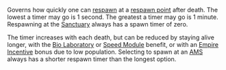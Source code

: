 Governs how quickly one can [respawn](Respawn.md) at a
[respawn point](Spawn_point.md) after death. The lowest a timer may go is 1
second. The greatest a timer may go is 1 minute. Respawning at the
[Sanctuary](../locations/Sanctuary.md) always has a spawn timer of zero.

The timer increases with each death, but can be reduced by staying alive longer,
with the [Bio Laboratory](../locations/Bio_Laboratory.md) or
[Speed Module](../modules/Speed_Module.md) benefit, or with an
[Empire Incentive](Empire_Incentives.md) bonus due to low population.
Selecting to spawn at an [AMS](../vehicles/Advanced_Mobile_Station.md) always
has a shorter respawn timer than the longest option.
